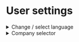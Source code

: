 # User settings

<details>
<summary>Change / select language</summary>

In the right upper part of the screen you will see your user name and company. Click the arrow right next to your user name and a menu will appear. Click anywhere in the **Language** field and a drop-down list will appear with the available options, select the one you wish to use. To close this menu, click on the x next to the company name or outside of the field anywhere on the screen.
</details>

<details>
<summary>Company selector</summary>

If you have access to several companies you can toggle rapidly between them using the same browser tab, without leaving the service:

*   Place the mouse cursor over the top right corner where you see your user name (email address) and an arrow.
*   A selection window will appear.
*   Under first item named "Select company" there is a drop-down list, click it.
*   Find and select your chosen company from the list that unfolds.
</details>
